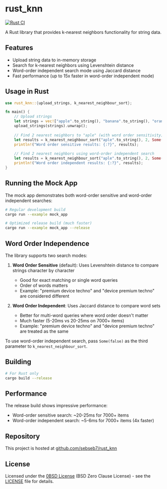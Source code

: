 # rust_knn

[![Rust CI](https://github.com/sebseb7/rust_knn/actions/workflows/rust.yml/badge.svg)](https://github.com/sebseb7/rust_knn/actions/workflows/rust.yml)

A Rust library that provides k-nearest neighbors functionality for string data.

## Features

- Upload string data to in-memory storage
- Search for k-nearest neighbors using Levenshtein distance
- Word-order independent search mode using Jaccard distance
- Fast performance (up to 15x faster in word-order independent mode)

## Usage in Rust

```rust
use rust_knn::{upload_strings, k_nearest_neighbour_sort};

fn main() {
    // Upload strings
    let strings = vec!["apple".to_string(), "banana".to_string(), "orange".to_string()];
    upload_strings(strings).unwrap();
    
    // Find 2 nearest neighbors to "aple" (with word order sensitivity)
    let results = k_nearest_neighbour_sort("aple".to_string(), 2, Some(true)).unwrap();
    println!("Word order sensitive results: {:?}", results);
    
    // Find 2 nearest neighbors using word-order independent search
    let results = k_nearest_neighbour_sort("aple".to_string(), 2, Some(false)).unwrap();
    println!("Word order independent results: {:?}", results);
}
```

## Running the Mock App

The mock app demonstrates both word-order sensitive and word-order independent searches:

```bash
# Regular development build
cargo run --example mock_app

# Optimized release build (much faster)
cargo run --example mock_app --release
```

## Word Order Independence

The library supports two search modes:

1. **Word Order Sensitive** (default): Uses Levenshtein distance to compare strings character by character
   - Good for exact matching or single word queries
   - Order of words matters
   - Example: "premium device techno" and "device premium techno" are considered different

2. **Word Order Independent**: Uses Jaccard distance to compare word sets
   - Better for multi-word queries where word order doesn't matter
   - Much faster (5-20ms vs 20-25ms on 7000+ items)
   - Example: "premium device techno" and "device premium techno" are treated as the same

To use word-order independent search, pass `Some(false)` as the third parameter to `k_nearest_neighbour_sort`.

## Building

```bash
# For Rust only
cargo build --release
```

## Performance

The release build shows impressive performance:

- Word-order sensitive search: ~20-25ms for 7000+ items
- Word-order independent search: ~5-6ms for 7000+ items (4x faster)

## Repository

This project is hosted at [github.com/sebseb7/rust_knn](https://github.com/sebseb7/rust_knn)

## License

Licensed under the [0BSD License](LICENSE) (BSD Zero Clause License) - see the [LICENSE](LICENSE) file for details. 